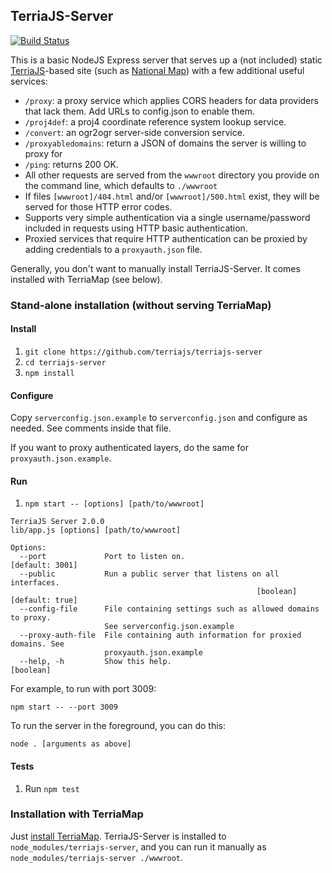 ## TerriaJS-Server

[![Build Status](https://travis-ci.org/TerriaJS/terriajs-server.svg?branch=master)](https://travis-ci.org/TerriaJS/terriajs-server)

This is a basic NodeJS Express server that serves up a (not included) static [TerriaJS](https://github.com/TerriaJS/TerriaJS)-based site (such as [National Map](http://nationalmap.gov.au)) with a few additional useful services:

* `/proxy`: a proxy service which applies CORS headers for data providers that lack them. Add URLs to config.json to enable them.
* `/proj4def`: a proj4 coordinate reference system lookup service.
* `/convert`: an ogr2ogr server-side conversion service.
* `/proxyabledomains`: return a JSON of domains the server is willing to proxy for
* `/ping`: returns 200 OK.
* All other requests are served from the `wwwroot` directory you provide on the command line, which defaults to `./wwwroot`
* If files `[wwwroot]/404.html` and/or `[wwwroot]/500.html` exist, they will be served for those HTTP error codes.
* Supports very simple authentication via a single username/password included in requests using HTTP basic authentication.
* Proxied services that require HTTP authentication can be proxied by adding credentials to a `proxyauth.json` file.

Generally, you don't want to manually install TerriaJS-Server. It comes installed with TerriaMap (see below).

### Stand-alone installation (without serving TerriaMap)

#### Install

1. `git clone https://github.com/terriajs/terriajs-server`
2. `cd terriajs-server`
3. `npm install`

#### Configure

Copy `serverconfig.json.example` to `serverconfig.json` and configure as needed. See comments inside that file.

If you want to proxy authenticated layers, do the same for `proxyauth.json.example`.

#### Run

1. `npm start -- [options] [path/to/wwwroot]`

```
TerriaJS Server 2.0.0
lib/app.js [options] [path/to/wwwroot]

Options:
  --port             Port to listen on.                          [default: 3001]
  --public           Run a public server that listens on all interfaces.
                                                       [boolean] [default: true]
  --config-file      File containing settings such as allowed domains to proxy.
                     See serverconfig.json.example
  --proxy-auth-file  File containing auth information for proxied domains. See
                     proxyauth.json.example
  --help, -h         Show this help.                                   [boolean]
```

For example, to run with port 3009:

```
npm start -- --port 3009
```

To run the server in the foreground, you can do this:

`node . [arguments as above]`

#### Tests

1. Run `npm test`

### Installation with TerriaMap

  Just [install TerriaMap](http://terria.io/Documentation). TerriaJS-Server is installed to `node_modules/terriajs-server`, and you can run it manually as `node_modules/terriajs-server ./wwwroot`.

